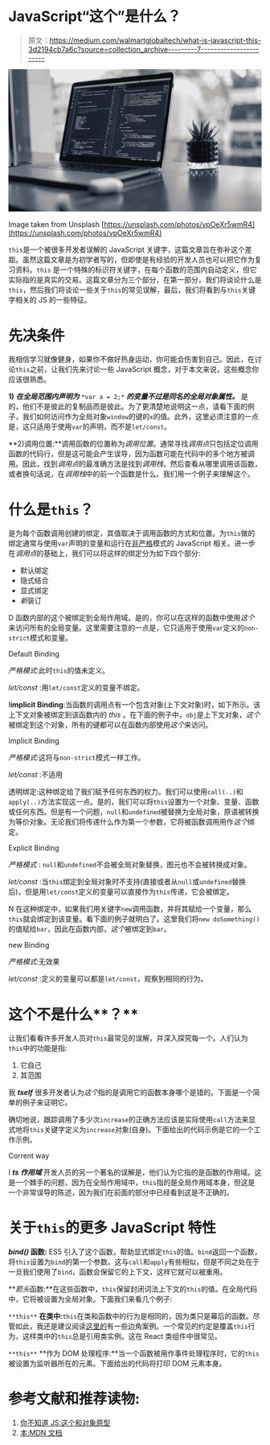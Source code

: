 # JavaScript“这个”是什么？

> 原文：<https://medium.com/walmartglobaltech/what-is-javascript-this-3d2194cb7a6c?source=collection_archive---------7----------------------->

![](img/f18e907b4a0d2abc1995bbc736cd5870.png)

Image taken from Unsplash [https://unsplash.com/photos/vpOeXr5wmR4](https://unsplash.com/photos/vpOeXr5wmR4)

`this`是一个被很多开发者误解的 JavaScript 关键字，这篇文章旨在弥补这个差距。虽然这篇文章是为初学者写的，但即使是有经验的开发人员也可以把它作为复习资料。`this` 是一个特殊的标识符关键字，在每个函数的范围内自动定义，但它实际指的是真实的交易。这篇文章分为三个部分，在第一部分，我们将谈论什么是`this`，然后我们将谈论一些关于`this`的常见误解，最后，我们将看到与`this`关键字相关的 JS 的一些特征。

# 先决条件

我相信学习就像健身，如果你不做好热身运动，你可能会伤害到自己。因此，在讨论`this`之前，让我们先来讨论一些 JavaScript 概念，对于本文来说，这些概念你应该很熟悉。

**1)** ***在全局范围内声明为*** `*var a = 2;*` ***的变量不过是同名的全局对象属性。*** 是的，他们不是彼此的复制品而是彼此。为了更清楚地说明这一点，请看下面的例子，我们如何访问作为全局对象`window`的键的`x`的值。此外，这里必须注意的一点是，这只适用于使用`var`的声明，而不是`let/const`。

**2)调用位置:**调用函数的位置称为*调用位置*。通常寻找*调用点*只包括定位调用函数的代码行，但是这可能会产生误导，因为函数可能在代码中的多个地方被调用。因此，找到*调用点*的最准确方法是找到*调用栈*，然后查看从哪里调用该函数，或者换句话说，在*调用栈*中的前一个函数是什么。我们用一个例子来理解这个。

# 什么是`this`？

是为每个函数调用创建的绑定，其值取决于调用函数的方式和位置。为`this`做的绑定通常与使用`var`声明的变量和运行在[非严格](https://developer.mozilla.org/en-US/docs/Web/JavaScript/Reference/Strict_mode)模式的 JavaScript 相关。进一步在*调用点*的基础上，我们可以将这样的绑定分为如下四个部分:

*   默认绑定
*   隐式结合
*   显式绑定
*   *新*装订

D 函数内部的这个被绑定到全局作用域。是的，你可以在这样的函数中使用*这个*来访问所有的全局变量。这里需要注意的一点是，它只适用于使用`var`定义的`non-strict`模式和变量。

Default Binding

*严格模式*:此时`this`的值未定义。

*let/const* :用`let/const`定义的变量不绑定。

I**implicit Binding**:当函数的调用点有一个包含对象(上下文对象)时，如下所示。该上下文对象被绑定到该函数内的 *this* 。在下面的例子中，`obj`是上下文对象，*这个*被绑定到这个对象，所有的键都可以在函数内部使用*这个*来访问。

Implicit Binding

*严格模式*:这将与`non-strict`模式一样工作。

*let/const* :不适用

透明绑定:这种绑定给了我们赋予任何东西的权力。我们可以使用`call(..)`和`apply(..)`方法实现这一点。是的，我们可以将`this`设置为一个对象、变量、函数或任何东西。但是有一个问题，`null`和`undefined`被替换为全局对象，原语被转换为等价对象。无论我们将传递什么作为第一个参数，它将被函数调用用作*这个*绑定。

Explicit Binding

*严格模式* : `null`和`undefined`不会被全局对象替换，图元也不会被转换成对象。

*let/const* :当`this`绑定到全局对象时不支持(直接或者从`null`或`undefined`替换后)，但是用`let/const`定义的变量可以直接作为`this`传递，它会被绑定。

N 在这种绑定中，如果我们用关键字`new`调用函数，并将其赋给一个变量，那么`this`就会绑定到该变量。看下面的例子就明白了。这里我们将`new doSomething()`的值赋给`bar`，因此在函数内部，*这个*被绑定到`bar`。

new Binding

*严格模式*:无效果

*let/const* :定义的变量可以都是`let/const`，观察到相同的行为。

# 这个不是什么**？**

让我们看看许多开发人员对`this`最常见的误解，并深入探究每一个。人们认为`this`中的功能是指:

1.  它自己
2.  其范围

我 ***tself*** 很多开发者认为*这个*指的是调用它的函数本身哪个是错的。下面是一个简单的例子来证明它。

确切地说，跟踪调用了多少次`increase`的正确方法应该是实际使用`call`方法来显式地将`this`关键字定义为`increase`对象(自身)。下面给出的代码示例是它的一个工作示例。

Corrent way

I ***ts 作用域*** 开发人员的另一个著名的误解是，他们认为它指的是函数的作用域。这是一个棘手的问题，因为在全局作用域中，`this`指的是全局作用域本身，但这是一个非常误导的陈述，因为我们在前面的部分中已经看到这是不正确的。

# 关于``this``的更多 JavaScript 特性

***bind()* 函数:** ES5 引入了这个函数，帮助显式绑定`this`的值。`bind`返回一个函数，将`this`设置为`bind`的第一个参数。这与`call`和`apply`有些相似，但是不同之处在于一旦我们使用了`bind`，函数会保留它的上下文，这样它就可以被重用。

***箭头*函数:**在这些函数中，`this`保留封闭词法上下文的`this`的值。在全局代码中，它将被设置为全局对象。下面我们来看几个例子:

`**this**` **在类中:**`this`在类和函数中的行为是相同的，因为类只是幕后的函数。尽管如此，我还是建议阅读[这里的](https://developer.mozilla.org/en-US/docs/Web/JavaScript/Reference/Operators/this#class_context)有一些边角案例。一个常见的约定是覆盖`this`行为，这样类中的`this`总是引用类实例。这在 React 类组件中很常见。

`**this**` **作为 DOM 处理程序:**当一个函数被用作事件处理程序时，它的`this`被设置为监听器所在的元素。下面给出的代码将打印 DOM 元素本身。

# 参考文献和推荐读物:

1.  [你不知道 JS:这个和对象原型](https://github.com/getify/You-Dont-Know-JS/blob/1st-ed/this%20&%20object%20prototypes/README.md#you-dont-know-js-this--object-prototypes)
2.  [本:MDN 文档](https://developer.mozilla.org/en-US/docs/Web/JavaScript/Reference/Operators/this)